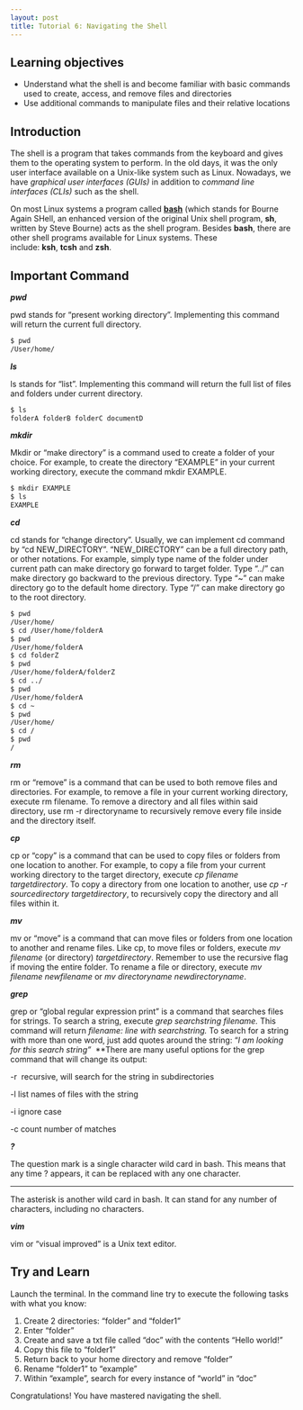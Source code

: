 ```yaml
---
layout: post
title: Tutorial 6: Navigating the Shell
---
```


## Learning objectives

- Understand what the shell is and become familiar with basic commands used to create, access, and remove files and directories
- Use additional commands to manipulate files and their relative locations

## Introduction

The shell is a program that takes commands from the keyboard and gives them to the operating system to perform. In the old days, it was the only user interface available on a Unix-like system such as Linux. Nowadays, we have *graphical user interfaces (GUIs)* in addition to *command line interfaces (CLIs)* such as the shell.

On most Linux systems a program called **[bash](http://www.linuxcommand.org/lc3_man_pages/bash1.html)** (which stands for Bourne Again SHell, an enhanced version of the original Unix shell program, **sh**, written by Steve Bourne) acts as the shell program. Besides **bash**, there are other shell programs available for Linux systems. These include: **ksh**, **tcsh** and **zsh**.

## Important Command

***pwd***

pwd stands for “present working directory”. Implementing this command will return the current full directory.

```bash
$ pwd
/User/home/
```

***ls***

ls stands for “list”. Implementing this command will return the full list of files and folders under current directory.

```bash
$ ls
folderA folderB folderC documentD
```

***mkdir***

Mkdir or “make directory” is a command used to create a folder of your choice. For example, to create the directory “EXAMPLE” in your current working directory, execute the command mkdir EXAMPLE.

```bash
$ mkdir EXAMPLE
$ ls
EXAMPLE
```

***cd***

cd stands for “change directory”. Usually, we can implement cd command by “cd NEW_DIRECTORY”. “NEW_DIRECTORY” can be a full directory path, or other notations. For example, simply type name of the folder under current path can make directory go forward to target folder. Type “../” can make directory go backward to the previous directory. Type “~” can make directory go to the default home directory. Type “/” can make directory go to the root directory.

```bash
$ pwd
/User/home/
$ cd /User/home/folderA
$ pwd
/User/home/folderA
$ cd folderZ
$ pwd
/User/home/folderA/folderZ
$ cd ../
$ pwd
/User/home/folderA
$ cd ~
$ pwd
/User/home/
$ cd /
$ pwd
/
```

***rm***

rm or “remove” is a command that can be used to both remove files and directories. For example, to remove a file in your current working directory, execute rm filename. To remove a directory and all files within said directory, use rm -r directoryname to recursively remove every file inside and the directory itself.

***cp***

cp or “copy” is a command that can be used to copy files or folders from one location to another. For example, to copy a file from your current working directory to the target directory, execute *cp filename targetdirectory*. To copy a directory from one location to another, use *cp -r sourcedirectory targetdirectory*, to recursively copy the directory and all files within it.

***mv***

mv or “move” is a command that can move files or folders from one location to another and rename files. Like cp, to move files or folders, execute *mv* *filename* (or directory) *targetdirectory*. Remember to use the recursive flag if moving the entire folder. To rename a file or directory, execute *mv filename newfilename* or *mv directoryname newdirectoryname*.

***grep***

grep or “global regular expression print” is a command that searches files for strings. To search a string, execute *grep searchstring filename.* This command will return *filename: line with searchstring.* To search for a string with more than one word, just add quotes around the string: “*I am looking for this* *search string”*  **There are many useful options for the grep command that will change its output:

-r  recursive, will search for the string in subdirectories

-l list names of files with the string

-i ignore case

-c count number of matches

***?***

The question mark is a single character wild card in bash. This means that any time ? appears, it can be replaced with any one character.

 *****

The asterisk is another wild card in bash. It can stand for any number of characters, including no characters.

***vim***

vim or “visual improved” is a Unix text editor.

## Try and Learn

Launch the terminal. In the command line try to execute the following tasks with what you know:

1. Create 2 directories: “folder” and “folder1”
2. Enter “folder”
3. Create and save a txt file called “doc” with the contents “Hello world!”
4. Copy this file to “folder1”
5. Return back to your home directory and remove “folder”
6. Rename “folder1” to “example”
7. Within “example”, search for every instance of “world” in “doc”

Congratulations! You have mastered navigating the shell.
